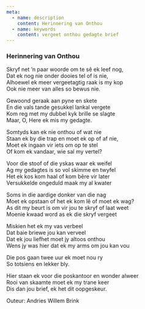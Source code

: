 ```yaml
---
meta:
  - name: description
    content: Herinnering van Onthou
  - name: keywords
    content: vergeet onthou gedagte brief
---
```

### Herinnering van Onthou

Skryf net ’n paar woorde om te sê ek leef nog,  
Dat ek nog nie onder dooies tel of is nie,  
Alhoewel ek meer vergeetagtig raak is my kop  
Ook nie meer van alles so bewus nie.  

Gewoond geraak aan pyne en skete  
En die vals tande gesukkel lankal vergete  
Kom reg met my dubbel kyk brille se slagte  
Maar, O, Here ek mis my gedagte.  

Somtyds kan ek nie onthou of wat nie  
Staan ek by die trap en moet ek op of af nie,  
Moet ek ingaan vir iets om op te stel  
Of kom ek vandaar, wie sal my vertel?  

Voor die stoof of die yskas waar ek weifel  
Ag my gedagtes is so vol skimme en twyfel  
Het ek kos kom haal of kom bêre vir later  
Versukkelde ongeduld maak my al kwater  

Soms in die aardige donker van die nag  
Moet ek opstaan of het ek kom lê of moet ek wag?  
As dit my beurt is om vir jou te skryf of laat weet  
Moenie kwaad word as ek die skryf vergeet  

Miskien het ek my vas verbeel  
Dat baie briewe jou kan verveel  
Dat ek jou liefhet moet jy altoos onthou  
Wens jy was hier dat ek my arms om jou kan vou  

Die pos gaan twee uur ek moet nou ry  
So totsiens en lekker bly.  

Hier staan ek voor die poskantoor en wonder alweer  
Rooi van skaamte moet ek my trane keer  
Dis dan jou brief, ek het dit oopgeskeur.  

Outeur: Andries Willem Brink


